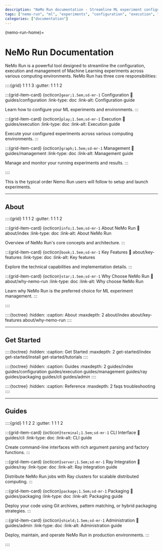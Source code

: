 ```yaml
---
description: "NeMo Run documentation - Streamline ML experiment configuration, execution and management"
tags: ["nemo-run", "ml", "experiments", "configuration", "execution", "management"]
categories: ["documentation"]
---
```


(nemo-run-home)=

# NeMo Run Documentation

NeMo Run is a powerful tool designed to streamline the configuration, execution and management of Machine Learning experiments across various computing environments. NeMo Run has three core responsibilities:

::::{grid} 1 1 1 3
:gutter: 1 1 1 2

:::{grid-item-card} {octicon}`gear;1.5em;sd-mr-1` Configuration
:link: guides/configuration
:link-type: doc
:link-alt: Configuration guide

Learn how to configure your ML experiments and environments.
:::

:::{grid-item-card} {octicon}`play;1.5em;sd-mr-1` Execution
:link: guides/execution
:link-type: doc
:link-alt: Execution guide

Execute your configured experiments across various computing environments.
:::

:::{grid-item-card} {octicon}`graph;1.5em;sd-mr-1` Management
:link: guides/management
:link-type: doc
:link-alt: Management guide

Manage and monitor your running experiments and results.
:::

::::

This is the typical order Nemo Run users will follow to setup and launch experiments.

---

## About

::::{grid} 1 1 1 2
:gutter: 1 1 1 2

:::{grid-item-card} {octicon}`info;1.5em;sd-mr-1` About NeMo Run
:link: about/index
:link-type: doc
:link-alt: About NeMo Run

Overview of NeMo Run's core concepts and architecture.
:::

:::{grid-item-card} {octicon}`book;1.5em;sd-mr-1` Key Features
:link: about/key-features
:link-type: doc
:link-alt: Key features

Explore the technical capabilities and implementation details.
:::

:::{grid-item-card} {octicon}`star;1.5em;sd-mr-1` Why Choose NeMo Run
:link: about/why-nemo-run
:link-type: doc
:link-alt: Why choose NeMo Run

Learn why NeMo Run is the preferred choice for ML experiment management.
:::

::::

::::{toctree}
:hidden:
:caption: About
:maxdepth: 2
about/index
about/key-features
about/why-nemo-run
::::

---

## Get Started

::::{toctree}
:hidden:
:caption: Get Started
:maxdepth: 2
get-started/index
get-started/install
get-started/tutorials
::::

::::{toctree}
:hidden:
:caption: Guides
:maxdepth: 2
guides/index
guides/configuration
guides/execution
guides/management
guides/ray
guides/packaging
guides/cli
guides/admin
::::

::::{toctree}
:hidden:
:caption: Reference
:maxdepth: 2
faqs
troubleshooting
::::

---

## Guides

::::{grid} 1 1 2 2
:gutter: 1 1 1 2

:::{grid-item-card} {octicon}`terminal;1.5em;sd-mr-1` CLI Interface
:link: guides/cli
:link-type: doc
:link-alt: CLI guide

Create command-line interfaces with rich argument parsing and factory functions.
:::

:::{grid-item-card} {octicon}`server;1.5em;sd-mr-1` Ray Integration
:link: guides/ray
:link-type: doc
:link-alt: Ray integration guide

Distribute NeMo Run jobs with Ray clusters for scalable distributed computing.
:::

:::{grid-item-card} {octicon}`package;1.5em;sd-mr-1` Packaging
:link: guides/packaging
:link-type: doc
:link-alt: Packaging guide

Deploy your code using Git archives, pattern matching, or hybrid packaging strategies.
:::

:::{grid-item-card} {octicon}`shield;1.5em;sd-mr-1` Administration
:link: guides/admin
:link-type: doc
:link-alt: Administration guide

Deploy, maintain, and operate NeMo Run in production environments.
:::

::::

